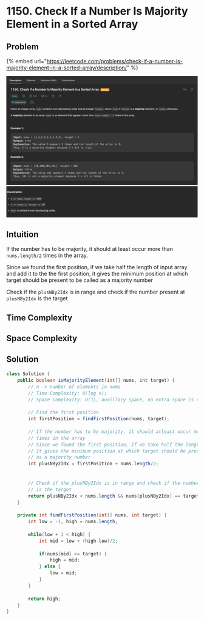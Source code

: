 # 1150. Check If a Number Is Majority Element in a Sorted Array

## Problem

{% embed url="https://leetcode.com/problems/check-if-a-number-is-majority-element-in-a-sorted-array/description/" %}

![](<../.gitbook/assets/image (38).png>)![](<../.gitbook/assets/image (36).png>)

## Intuition

If the number has to be majority, it should at least occur more than `nums.length/2` times in the array.&#x20;

Since we found the first position, if we take half the length of input array and add it to the the first position, it gives the minimum position at which target should be present to be called as a majority number

Check if the `plusNBy2Idx` is in range and check if the number present at `plusNBy2Idx` is the target

## Time Complexity



## Space Complexity



## Solution

```java
class Solution {
    public boolean isMajorityElement(int[] nums, int target) {
        // n -> number of elements in nums
        // Time Complexity: O(log n);
        // Space Complexity: O(1), auxillary space, no extra space is used

        // Find the first position
        int firstPosition = findFirstPosition(nums, target);

        // If the number has to be majority, it should atleast occur more than nums.length/2
        // times in the array
        // Since we found the first position, if we take half the length of input array
        // It gives the minimum position at which target should be present to be called
        // as a majority number
        int plusNBy2Idx = firstPosition + nums.length/2;


        // Check if the plusNBy2Idx is in range and check if the number present at plusNBy2Idx
        // is the target
        return plusNBy2Idx < nums.length && nums[plusNBy2Idx] == target;
    }

    private int findFirstPosition(int[] nums, int target) {
        int low = -1, high = nums.length;

        while(low + 1 < high) {
            int mid = low + (high-low)/2;

            if(nums[mid] >= target) {
                high = mid;
            } else {
                low = mid;
            }
        }

        return high;
    } 
}
```
